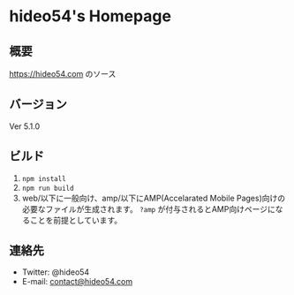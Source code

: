 # hideo54's Homepage

## 概要

https://hideo54.com のソース

## バージョン

Ver 5.1.0

## ビルド

1. `npm install`
2. `npm run build`
3. web/以下に一般向け、amp/以下にAMP(Accelarated Mobile Pages)向けの必要なファイルが生成されます。 `?amp` が付与されるとAMP向けページになることを前提としています。

## 連絡先

* Twitter: @hideo54
* E-mail: contact@hideo54.com
